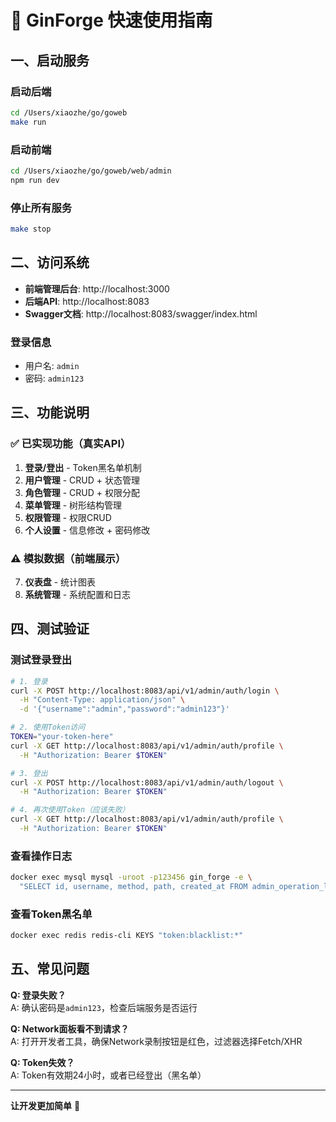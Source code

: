 # 🚀 GinForge 快速使用指南

## 一、启动服务

### 启动后端
```bash
cd /Users/xiaozhe/go/goweb
make run
```

### 启动前端
```bash
cd /Users/xiaozhe/go/goweb/web/admin
npm run dev
```

### 停止所有服务
```bash
make stop
```

## 二、访问系统

- **前端管理后台**: http://localhost:3000
- **后端API**: http://localhost:8083
- **Swagger文档**: http://localhost:8083/swagger/index.html

### 登录信息
- 用户名: `admin`
- 密码: `admin123`

## 三、功能说明

### ✅ 已实现功能（真实API）
1. **登录/登出** - Token黑名单机制
2. **用户管理** - CRUD + 状态管理
3. **角色管理** - CRUD + 权限分配
4. **菜单管理** - 树形结构管理
5. **权限管理** - 权限CRUD
6. **个人设置** - 信息修改 + 密码修改

### ⚠️ 模拟数据（前端展示）
7. **仪表盘** - 统计图表
8. **系统管理** - 系统配置和日志

## 四、测试验证

### 测试登录登出
```bash
# 1. 登录
curl -X POST http://localhost:8083/api/v1/admin/auth/login \
  -H "Content-Type: application/json" \
  -d '{"username":"admin","password":"admin123"}'

# 2. 使用Token访问
TOKEN="your-token-here"
curl -X GET http://localhost:8083/api/v1/admin/auth/profile \
  -H "Authorization: Bearer $TOKEN"

# 3. 登出
curl -X POST http://localhost:8083/api/v1/admin/auth/logout \
  -H "Authorization: Bearer $TOKEN"

# 4. 再次使用Token（应该失败）
curl -X GET http://localhost:8083/api/v1/admin/auth/profile \
  -H "Authorization: Bearer $TOKEN"
```

### 查看操作日志
```bash
docker exec mysql mysql -uroot -p123456 gin_forge -e \
  "SELECT id, username, method, path, created_at FROM admin_operation_logs ORDER BY created_at DESC LIMIT 5;"
```

### 查看Token黑名单
```bash
docker exec redis redis-cli KEYS "token:blacklist:*"
```

## 五、常见问题

**Q: 登录失败？**  
A: 确认密码是`admin123`，检查后端服务是否运行

**Q: Network面板看不到请求？**  
A: 打开开发者工具，确保Network录制按钮是红色，过滤器选择Fetch/XHR

**Q: Token失效？**  
A: Token有效期24小时，或者已经登出（黑名单）

---

**让开发更加简单** 🎊
